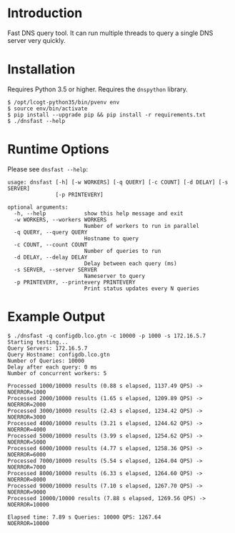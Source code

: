 Introduction
============

Fast DNS query tool. It can run multiple threads to query a single DNS server
very quickly.

Installation
============

Requires Python 3.5 or higher. Requires the `dnspython` library.

    $ /opt/lcogt-python35/bin/pvenv env
    $ source env/bin/activate
    $ pip install --upgrade pip && pip install -r requirements.txt
    $ ./dnsfast --help

Runtime Options
===============

Please see `dnsfast --help`:

    usage: dnsfast [-h] [-w WORKERS] [-q QUERY] [-c COUNT] [-d DELAY] [-s SERVER]
                   [-p PRINTEVERY]
    
    optional arguments:
      -h, --help            show this help message and exit
      -w WORKERS, --workers WORKERS
                            Number of workers to run in parallel
      -q QUERY, --query QUERY
                            Hostname to query
      -c COUNT, --count COUNT
                            Number of queries to run
      -d DELAY, --delay DELAY
                            Delay between each query (ms)
      -s SERVER, --server SERVER
                            Nameserver to query
      -p PRINTEVERY, --printevery PRINTEVERY
                            Print status updates every N queries


Example Output
==============

    $ ./dnsfast -q configdb.lco.gtn -c 10000 -p 1000 -s 172.16.5.7
    Starting testing...
    Query Servers: 172.16.5.7
    Query Hostname: configdb.lco.gtn
    Number of Queries: 10000
    Delay after each query: 0 ms
    Number of concurrent workers: 5
    
    Processed 1000/10000 results (0.88 s elapsed, 1137.49 QPS) -> NOERROR=1000
    Processed 2000/10000 results (1.65 s elapsed, 1209.89 QPS) -> NOERROR=2000
    Processed 3000/10000 results (2.43 s elapsed, 1234.42 QPS) -> NOERROR=3000
    Processed 4000/10000 results (3.21 s elapsed, 1244.62 QPS) -> NOERROR=4000
    Processed 5000/10000 results (3.99 s elapsed, 1254.62 QPS) -> NOERROR=5000
    Processed 6000/10000 results (4.77 s elapsed, 1258.36 QPS) -> NOERROR=6000
    Processed 7000/10000 results (5.54 s elapsed, 1264.04 QPS) -> NOERROR=7000
    Processed 8000/10000 results (6.33 s elapsed, 1264.60 QPS) -> NOERROR=8000
    Processed 9000/10000 results (7.10 s elapsed, 1267.70 QPS) -> NOERROR=9000
    Processed 10000/10000 results (7.88 s elapsed, 1269.56 QPS) -> NOERROR=10000
    
    Elapsed time: 7.89 s Queries: 10000 QPS: 1267.64
    NOERROR=10000
